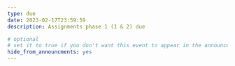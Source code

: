 ```yaml
---
type: due
date: 2023-02-17T23:59:59
description: Assignments phase 1 (1 & 2) due

# optional
# set it to true if you don't want this event to appear in the announcements section
hide_from_announcments: yes
---
```


